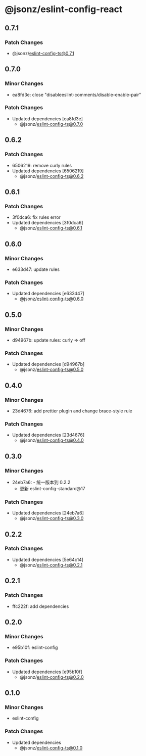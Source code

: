 # @jsonz/eslint-config-react

## 0.7.1

### Patch Changes

- @jsonz/eslint-config-ts@0.7.1

## 0.7.0

### Minor Changes

- ea8fd3e: close "disableeslint-comments/disable-enable-pair"

### Patch Changes

- Updated dependencies [ea8fd3e]
  - @jsonz/eslint-config-ts@0.7.0

## 0.6.2

### Patch Changes

- 6506219: remove curly rules
- Updated dependencies [6506219]
  - @jsonz/eslint-config-ts@0.6.2

## 0.6.1

### Patch Changes

- 3f0dca6: fix rules error
- Updated dependencies [3f0dca6]
  - @jsonz/eslint-config-ts@0.6.1

## 0.6.0

### Minor Changes

- e633d47: update rules

### Patch Changes

- Updated dependencies [e633d47]
  - @jsonz/eslint-config-ts@0.6.0

## 0.5.0

### Minor Changes

- d94967b: update rules: curly => off

### Patch Changes

- Updated dependencies [d94967b]
  - @jsonz/eslint-config-ts@0.5.0

## 0.4.0

### Minor Changes

- 23d4676: add prettier plugin and change brace-style rule

### Patch Changes

- Updated dependencies [23d4676]
  - @jsonz/eslint-config-ts@0.4.0

## 0.3.0

### Minor Changes

- 24eb7a6: - 统一版本到 0.2.2
  - 更新 eslint-config-standard@17

### Patch Changes

- Updated dependencies [24eb7a6]
  - @jsonz/eslint-config-ts@0.3.0

## 0.2.2

### Patch Changes

- Updated dependencies [5e64c14]
  - @jsonz/eslint-config-ts@0.2.1

## 0.2.1

### Patch Changes

- ffc222f: add dependencies

## 0.2.0

### Minor Changes

- e95b10f: eslint-config

### Patch Changes

- Updated dependencies [e95b10f]
  - @jsonz/eslint-config-ts@0.2.0

## 0.1.0

### Minor Changes

- eslint-config

### Patch Changes

- Updated dependencies
  - @jsonz/eslint-config-ts@0.1.0

